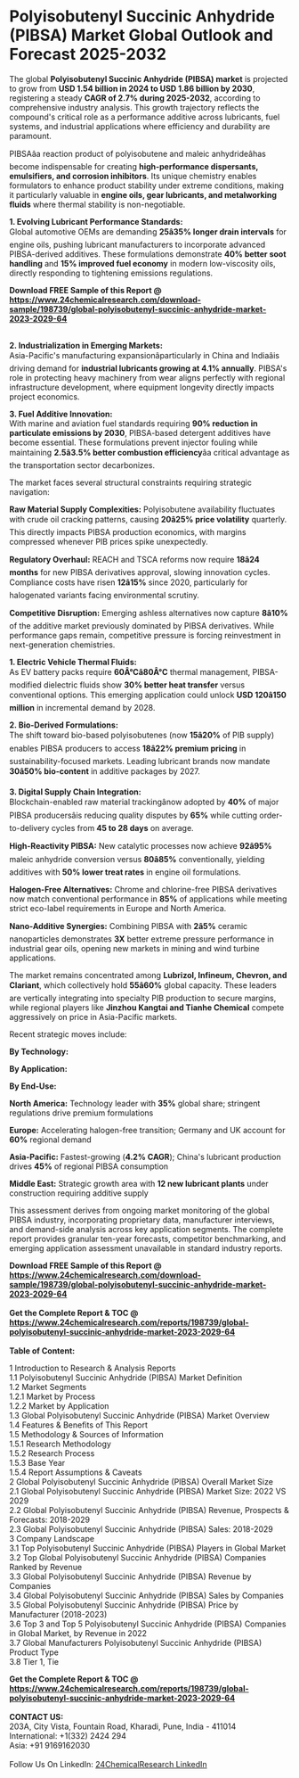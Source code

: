 <h1>Polyisobutenyl Succinic Anhydride (PIBSA) Market Global Outlook and Forecast 2025-2032</h1><p>The global <strong>Polyisobutenyl Succinic Anhydride (PIBSA) market</strong> is projected to grow from <strong>USD 1.54 billion in 2024 to USD 1.86 billion by 2030</strong>, registering a steady <strong>CAGR of 2.7% during 2025-2032</strong>, according to comprehensive industry analysis. This growth trajectory reflects the compound's critical role as a performance additive across lubricants, fuel systems, and industrial applications where efficiency and durability are paramount.</p><p>PIBSAâa reaction product of polyisobutene and maleic anhydrideâhas become indispensable for creating <strong>high-performance dispersants, emulsifiers, and corrosion inhibitors</strong>. Its unique chemistry enables formulators to enhance product stability under extreme conditions, making it particularly valuable in <strong>engine oils, gear lubricants, and metalworking fluids</strong> where thermal stability is non-negotiable.</p><p><strong>1. Evolving Lubricant Performance Standards:</strong><br>
Global automotive OEMs are demanding <strong>25â35% longer drain intervals</strong> for engine oils, pushing lubricant manufacturers to incorporate advanced PIBSA-derived additives. These formulations demonstrate <strong>40% better soot handling</strong> and <strong>15% improved fuel economy</strong> in modern low-viscosity oils, directly responding to tightening emissions regulations.</p><div><b>Download FREE Sample of this Report @ 
            <a href="https://www.24chemicalresearch.com/download-sample/198739/global-polyisobutenyl-succinic-anhydride-market-2023-2029-64">
            https://www.24chemicalresearch.com/download-sample/198739/global-polyisobutenyl-succinic-anhydride-market-2023-2029-64</a></b></div><br><p><strong>2. Industrialization in Emerging Markets:</strong><br>
Asia-Pacific's manufacturing expansionâparticularly in China and Indiaâis driving demand for <strong>industrial lubricants growing at 4.1% annually</strong>. PIBSA's role in protecting heavy machinery from wear aligns perfectly with regional infrastructure development, where equipment longevity directly impacts project economics.</p><p><strong>3. Fuel Additive Innovation:</strong><br>
With marine and aviation fuel standards requiring <strong>90% reduction in particulate emissions by 2030</strong>, PIBSA-based detergent additives have become essential. These formulations prevent injector fouling while maintaining <strong>2.5â3.5% better combustion efficiency</strong>âa critical advantage as the transportation sector decarbonizes.</p><p>The market faces several structural constraints requiring strategic navigation:</p><p><strong>Raw Material Supply Complexities:</strong> Polyisobutene availability fluctuates with crude oil cracking patterns, causing <strong>20â25% price volatility</strong> quarterly. This directly impacts PIBSA production economics, with margins compressed whenever PIB prices spike unexpectedly.</p><p><strong>Regulatory Overhaul:</strong> REACH and TSCA reforms now require <strong>18â24 months</strong> for new PIBSA derivatives approval, slowing innovation cycles. Compliance costs have risen <strong>12â15%</strong> since 2020, particularly for halogenated variants facing environmental scrutiny.</p><p><strong>Competitive Disruption:</strong> Emerging ashless alternatives now capture <strong>8â10%</strong> of the additive market previously dominated by PIBSA derivatives. While performance gaps remain, competitive pressure is forcing reinvestment in next-generation chemistries.</p><p><strong>1. Electric Vehicle Thermal Fluids:</strong><br>
As EV battery packs require <strong>60Â°Câ80Â°C</strong> thermal management, PIBSA-modified dielectric fluids show <strong>30% better heat transfer</strong> versus conventional options. This emerging application could unlock <strong>USD 120â150 million</strong> in incremental demand by 2028.</p><p><strong>2. Bio-Derived Formulations:</strong><br>
The shift toward bio-based polyisobutenes (now <strong>15â20%</strong> of PIB supply) enables PIBSA producers to access <strong>18â22% premium pricing</strong> in sustainability-focused markets. Leading lubricant brands now mandate <strong>30â50% bio-content</strong> in additive packages by 2027.</p><p><strong>3. Digital Supply Chain Integration:</strong><br>
Blockchain-enabled raw material trackingânow adopted by <strong>40%</strong> of major PIBSA producersâis reducing quality disputes by <strong>65%</strong> while cutting order-to-delivery cycles from <strong>45 to 28 days</strong> on average.</p><p><strong>High-Reactivity PIBSA:</strong> New catalytic processes now achieve <strong>92â95%</strong> maleic anhydride conversion versus <strong>80â85%</strong> conventionally, yielding additives with <strong>50% lower treat rates</strong> in engine oil formulations.</p><p><strong>Halogen-Free Alternatives:</strong> Chrome and chlorine-free PIBSA derivatives now match conventional performance in <strong>85%</strong> of applications while meeting strict eco-label requirements in Europe and North America.</p><p><strong>Nano-Additive Synergies:</strong> Combining PIBSA with <strong>2â5%</strong> ceramic nanoparticles demonstrates <strong>3X</strong> better extreme pressure performance in industrial gear oils, opening new markets in mining and wind turbine applications.</p><p>The market remains concentrated among <strong>Lubrizol, Infineum, Chevron, and Clariant</strong>, which collectively hold <strong>55â60%</strong> global capacity. These leaders are vertically integrating into specialty PIB production to secure margins, while regional players like <strong>Jinzhou Kangtai and Tianhe Chemical</strong> compete aggressively on price in Asia-Pacific markets.</p><p>Recent strategic moves include:</p><p><strong>By Technology:</strong></p><p><strong>By Application:</strong></p><p><strong>By End-Use:</strong></p><p><strong>North America:</strong> Technology leader with <strong>35%</strong> global share; stringent regulations drive premium formulations</p><p><strong>Europe:</strong> Accelerating halogen-free transition; Germany and UK account for <strong>60%</strong> regional demand</p><p><strong>Asia-Pacific:</strong> Fastest-growing (<strong>4.2% CAGR</strong>); China's lubricant production drives <strong>45%</strong> of regional PIBSA consumption</p><p><strong>Middle East:</strong> Strategic growth area with <strong>12 new lubricant plants</strong> under construction requiring additive supply</p><p>This assessment derives from ongoing market monitoring of the global PIBSA industry, incorporating proprietary data, manufacturer interviews, and demand-side analysis across key application segments. The complete report provides granular ten-year forecasts, competitor benchmarking, and emerging application assessment unavailable in standard industry reports.</p><div><b>Download FREE Sample of this Report @ 
            <a href="https://www.24chemicalresearch.com/download-sample/198739/global-polyisobutenyl-succinic-anhydride-market-2023-2029-64">
            https://www.24chemicalresearch.com/download-sample/198739/global-polyisobutenyl-succinic-anhydride-market-2023-2029-64</a></b></div><br><div><b>Get the Complete Report & TOC @ 
            <a href="https://www.24chemicalresearch.com/reports/198739/global-polyisobutenyl-succinic-anhydride-market-2023-2029-64">
            https://www.24chemicalresearch.com/reports/198739/global-polyisobutenyl-succinic-anhydride-market-2023-2029-64</a></b></div><br>
            <b>Table of Content:</b><p>1 Introduction to Research & Analysis Reports<br />
    1.1 Polyisobutenyl Succinic Anhydride (PIBSA) Market Definition<br />
    1.2 Market Segments<br />
        1.2.1 Market by Process<br />
        1.2.2 Market by Application<br />
    1.3 Global Polyisobutenyl Succinic Anhydride (PIBSA) Market Overview<br />
    1.4 Features & Benefits of This Report<br />
    1.5 Methodology & Sources of Information<br />
        1.5.1 Research Methodology<br />
        1.5.2 Research Process<br />
        1.5.3 Base Year<br />
        1.5.4 Report Assumptions & Caveats<br />
2 Global Polyisobutenyl Succinic Anhydride (PIBSA) Overall Market Size<br />
    2.1 Global Polyisobutenyl Succinic Anhydride (PIBSA) Market Size: 2022 VS 2029<br />
    2.2 Global Polyisobutenyl Succinic Anhydride (PIBSA) Revenue, Prospects & Forecasts: 2018-2029<br />
    2.3 Global Polyisobutenyl Succinic Anhydride (PIBSA) Sales: 2018-2029<br />
3 Company Landscape<br />
    3.1 Top Polyisobutenyl Succinic Anhydride (PIBSA) Players in Global Market<br />
    3.2 Top Global Polyisobutenyl Succinic Anhydride (PIBSA) Companies Ranked by Revenue<br />
    3.3 Global Polyisobutenyl Succinic Anhydride (PIBSA) Revenue by Companies<br />
    3.4 Global Polyisobutenyl Succinic Anhydride (PIBSA) Sales by Companies<br />
    3.5 Global Polyisobutenyl Succinic Anhydride (PIBSA) Price by Manufacturer (2018-2023)<br />
    3.6 Top 3 and Top 5 Polyisobutenyl Succinic Anhydride (PIBSA) Companies in Global Market, by Revenue in 2022<br />
    3.7 Global Manufacturers Polyisobutenyl Succinic Anhydride (PIBSA) Product Type<br />
    3.8 Tier 1, Tie</p><div><b>Get the Complete Report & TOC @ 
            <a href="https://www.24chemicalresearch.com/reports/198739/global-polyisobutenyl-succinic-anhydride-market-2023-2029-64">
            https://www.24chemicalresearch.com/reports/198739/global-polyisobutenyl-succinic-anhydride-market-2023-2029-64</a></b></div><br><b>CONTACT US:</b><br>
            203A, City Vista, Fountain Road, Kharadi, Pune, India - 411014<br>
            International: +1(332) 2424 294<br>
            Asia: +91 9169162030 <br><br>
            Follow Us On LinkedIn: <a href="https://www.linkedin.com/company/24chemicalresearch/">24ChemicalResearch LinkedIn</a>